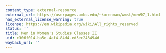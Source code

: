 ```yaml
---
content_type: external-resource
external_url: https://userpages.umbc.edu/~korenman/wmst/men97_1.html
has_external_license_warning: true
license: https://en.wikipedia.org/wiki/All_rights_reserved
status: ''
title: Men in Women's Studies Classes II
uid: c306f014-ba5e-4af4-84d4-ed3ec243494d
wayback_url: ''
---
```

